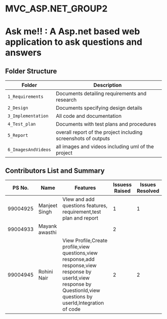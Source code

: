 # MVC_ASP.NET_GROUP2
# Ask me!!  : A Asp.net based web application to ask questions and answers
## Folder Structure
Folder             | Description
-------------------| -----------------------------------------
`1_Requirements`   | Documents detailing requirements and research
`2_Design`         | Documents specifying design details
`3_Implementation` | All code and documentation
`4_Test_plan`      | Documents with test plans and procedures
`5_Report`         | overall report of the project including screenshots of outputs
`6_ImagesAndVideos`| all images and videos including uml of the project


## Contributors List and Summary

PS No. |  Name   |    Features    | Issuess Raised |Issues Resolved|
-------|---------|----------------|----------------|---------------|
99004925|Manjeet Singh|VIew and add questions features, requirement,test plan and report  | 1| 1|
99004933|Mayank awasthi| |2|
99004945|Rohini Nair|View Profile,Create profile,view questions,view response,add response,view response by userId,view response by QuestionId,view questions by userId,Integration of code |2|2|
